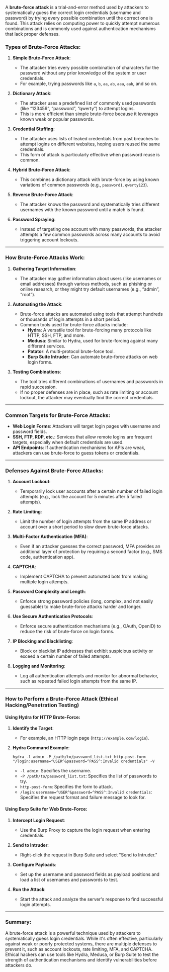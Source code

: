 A **brute-force attack** is a trial-and-error method used by attackers to systematically guess the correct login credentials (username and password) by trying every possible combination until the correct one is found. This attack relies on computing power to quickly attempt numerous combinations and is commonly used against authentication mechanisms that lack proper defenses.

### Types of Brute-Force Attacks:

1. **Simple Brute-Force Attack**:
   - The attacker tries every possible combination of characters for the password without any prior knowledge of the system or user credentials.
   - For example, trying passwords like `a`, `b`, `aa`, `ab`, `aaa`, `aab`, and so on.

2. **Dictionary Attack**:
   - The attacker uses a predefined list of commonly used passwords (like “123456”, “password”, “qwerty”) to attempt logins.
   - This is more efficient than simple brute-force because it leverages known weak or popular passwords.

3. **Credential Stuffing**:
   - The attacker uses lists of leaked credentials from past breaches to attempt logins on different websites, hoping users reused the same credentials.
   - This form of attack is particularly effective when password reuse is common.

4. **Hybrid Brute-Force Attack**:
   - This combines a dictionary attack with brute-force by using known variations of common passwords (e.g., `password1`, `qwerty123`).

5. **Reverse Brute-Force Attack**:
   - The attacker knows the password and systematically tries different usernames with the known password until a match is found.

6. **Password Spraying**:
   - Instead of targeting one account with many passwords, the attacker attempts a few common passwords across many accounts to avoid triggering account lockouts.

---

### How Brute-Force Attacks Work:

1. **Gathering Target Information**:
   - The attacker may gather information about users (like usernames or email addresses) through various methods, such as phishing or online research, or they might try default usernames (e.g., “admin”, “root”).

2. **Automating the Attack**:
   - Brute-force attacks are automated using tools that attempt hundreds or thousands of login attempts in a short period.
   - Common tools used for brute-force attacks include:
     - **Hydra**: A versatile tool for brute-forcing many protocols like HTTP, SSH, FTP, and more.
     - **Medusa**: Similar to Hydra, used for brute-forcing against many different services.
     - **Patator**: A multi-protocol brute-force tool.
     - **Burp Suite Intruder**: Can automate brute-force attacks on web login forms.
   
3. **Testing Combinations**:
   - The tool tries different combinations of usernames and passwords in rapid succession.
   - If no proper defenses are in place, such as rate limiting or account lockout, the attacker may eventually find the correct credentials.

---

### Common Targets for Brute-Force Attacks:
- **Web Login Forms**: Attackers will target login pages with username and password fields.
- **SSH, FTP, RDP, etc.**: Services that allow remote logins are frequent targets, especially when default credentials are used.
- **API Endpoints**: If authentication mechanisms for APIs are weak, attackers can use brute-force to guess tokens or credentials.

---

### Defenses Against Brute-Force Attacks:

1. **Account Lockout**:
   - Temporarily lock user accounts after a certain number of failed login attempts (e.g., lock the account for 5 minutes after 5 failed attempts).

2. **Rate Limiting**:
   - Limit the number of login attempts from the same IP address or account over a short period to slow down brute-force attacks.

3. **Multi-Factor Authentication (MFA)**:
   - Even if an attacker guesses the correct password, MFA provides an additional layer of protection by requiring a second factor (e.g., SMS code, authentication app).

4. **CAPTCHA**:
   - Implement CAPTCHA to prevent automated bots from making multiple login attempts.

5. **Password Complexity and Length**:
   - Enforce strong password policies (long, complex, and not easily guessable) to make brute-force attacks harder and longer.

6. **Use Secure Authentication Protocols**:
   - Enforce secure authentication mechanisms (e.g., OAuth, OpenID) to reduce the risk of brute-force on login forms.

7. **IP Blocking and Blacklisting**:
   - Block or blacklist IP addresses that exhibit suspicious activity or exceed a certain number of failed attempts.

8. **Logging and Monitoring**:
   - Log all authentication attempts and monitor for abnormal behavior, such as repeated failed login attempts from the same IP.

---

### How to Perform a Brute-Force Attack (Ethical Hacking/Penetration Testing)

#### Using Hydra for HTTP Brute-Force:

1. **Identify the Target**: 
   - For example, an HTTP login page (`http://example.com/login`).

2. **Hydra Command Example**:
   ```
   hydra -l admin -P /path/to/password_list.txt http-post-form "/login:username=^USER^&password=^PASS^:Invalid credentials" -V
   ```
   - `-l admin`: Specifies the username.
   - `-P /path/to/password_list.txt`: Specifies the list of passwords to try.
   - `http-post-form`: Specifies the form to attack.
   - `/login:username=^USER^&password=^PASS^:Invalid credentials`: Specifies the request format and failure message to look for.

#### Using Burp Suite for Web Brute-Force:

1. **Intercept Login Request**:
   - Use the Burp Proxy to capture the login request when entering credentials.

2. **Send to Intruder**:
   - Right-click the request in Burp Suite and select "Send to Intruder."

3. **Configure Payloads**:
   - Set up the username and password fields as payload positions and load a list of usernames and passwords to test.

4. **Run the Attack**:
   - Start the attack and analyze the server's response to find successful login attempts.

---

### Summary:
A brute-force attack is a powerful technique used by attackers to systematically guess login credentials. While it's often effective, particularly against weak or poorly protected systems, there are multiple defenses to prevent it, such as account lockouts, rate limiting, MFA, and CAPTCHA. Ethical hackers can use tools like Hydra, Medusa, or Burp Suite to test the strength of authentication mechanisms and identify vulnerabilities before attackers do.
